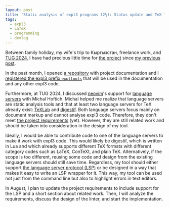 ```yaml
---
layout: post
title: 'Static analysis of expl3 programs (2½): Status update and TeX language servers'
tags:
  - expl3
  - LaTeX
  - programming
  - devlog
---
```


Between family holiday, my wife's trip to Кыргызстан, freelance work, and [TUG 2024][5], I have had precious little time for [the project][4] since [my previous post][2].

In the past month, I opened [a repository][1] with project documentation and I [registered the expl3 prefix `expltools`][3] that will be used in the documentation and any other expl3 code.

Furthermore, at TUG 2024, I discussed [neovim][8]'s support for [language servers][9] with Michal Hoftich. Michal helped me realize that language servers are static analysis tools and that at least two language servers for TeX already exist: [TeXLab][6] and [digestif][7]. Both language servers focus mainly on document markup and cannot analyse expl3 code. Therefore, they don't meet [the project requirements][2] (yet). However, they are still related work and should be taken into consideration in the design of my tool.

Ideally, I would be able to contribute code to one of the language servers to make it work with expl3 code. This would likely be digestif, which is written in Lua and which already supports different TeX formats with different category codes such as LaTeX, ConTeXt, and plain TeX. Alternatively, if the scope is too different, reusing some code and design from the existing language servers should still save time. Regardless, my tool should either support [the language server protocol (LSP)][9] or be designed in a way that makes it easy to write an LSP wrapper for it. This way, my tool can be used not just from the command line but also to highlight errors in text editors.

In August, I plan to update the project requirements to include support for the LSP and a short section about related work. Then, I will analyze the requirements, discuss the design of the linter, and start the implementation.

 [1]: https://github.com/witiko/expltools "Expltools: Development tools for expl3 programmers"
 [2]: https://witiko.github.io/Expl3-Linter-2/ "Static analysis of expl3 programs (2): Requirements"
 [3]: https://github.com/latex3/latex3/pull/1556 "latex3/latex3: Register prefix expltools"
 [4]: https://witiko.github.io/Expl3-Linter-1/ "Static analysis of expl3 programs (1): Introduction"
 [5]: https://tug.org/tug2024/ "TUG 2024 - TeX Users Group"
 [6]: https://ctan.org/pkg/texlab "TeXLab - LaTeX Language Server"
 [7]: https://ctan.org/pkg/digestif "digestif – Editor plugin for LaTeX, ConTeXt etc"
 [8]: https://neovim.io/ "neovim: hyperextensible Vim-based text editor"
 [9]: https://microsoft.github.io/language-server-protocol/ "Language Server Protocol"
